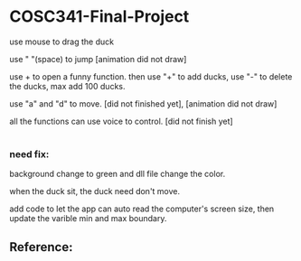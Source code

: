 # COSC341-Final-Project


<p>use mouse to drag the duck
<p>use " "(space) to jump [animation did not draw]
<p>use + to open a funny function. then use "+" to add ducks, use "-" to delete the ducks, max add 100 ducks.
<p>use "a" and "d" to move. [did not finished yet], [animation did not draw]
<p>all the functions can use voice to control. [did not finish yet]
<br>
<br>

### need fix:
<p>background change to green and dll file change the color.
<p>when the duck sit, the duck need don't move.
<p>add code to let the app can auto read the computer's screen size, then update the varible min and max boundary.


## Reference:
<p>



